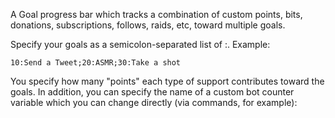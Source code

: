 A Goal progress bar which tracks a combination of custom points, bits, donations, subscriptions, follows, raids, etc, toward multiple goals.

Specify your goals as a semicolon-separated list of <points>:<goal-name>.  Example:

    10:Send a Tweet;20:ASMR;30:Take a shot

You specify how many "points" each type of support contributes toward the goals.  In addition, you can specify the name of a custom bot counter variable which you can change directly (via commands, for example):
